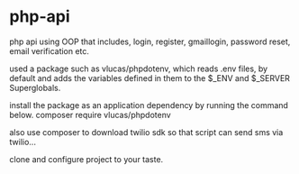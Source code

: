# php-api
php api using OOP that includes, login, register, gmaillogin, password reset, email verification etc.

used a package such as vlucas/phpdotenv, which reads .env files, by default and adds the variables
defined in them to the $_ENV and $_SERVER Superglobals.

install the package as an application dependency by running the command below.
composer require vlucas/phpdotenv

also use composer to download twilio sdk so that script can send sms via twilio...

clone and configure project to your taste.
